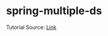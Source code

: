 # spring-multiple-ds

Tutorial Source: [Link](https://www.baeldung.com/spring-data-jpa-multiple-databases)
